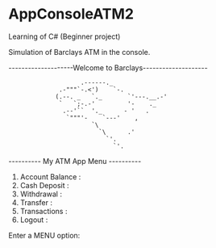# AppConsoleATM2

Learning of C# (Beginner project)

Simulation of Barclays ATM in the console.

--------------------Welcome to Barclays--------------------


                        .------._ 
                  .-"""`-.<')    `-. 
                 (.--. _   `._       `'---.__.-'
                  `   `;-.-'         '-    ._
                   .--'``  '._      - '   .
                    `"""'-    `---'    ,
                           `\
                             `\      .'
                               `'. 
                                 `'.


---------- My ATM App Menu ----------
1. Account Balance                  :
2. Cash Deposit                     :
3. Withdrawal                       :
4. Transfer                         :
5. Transactions                     :
6. Logout                           :

Enter a MENU option: